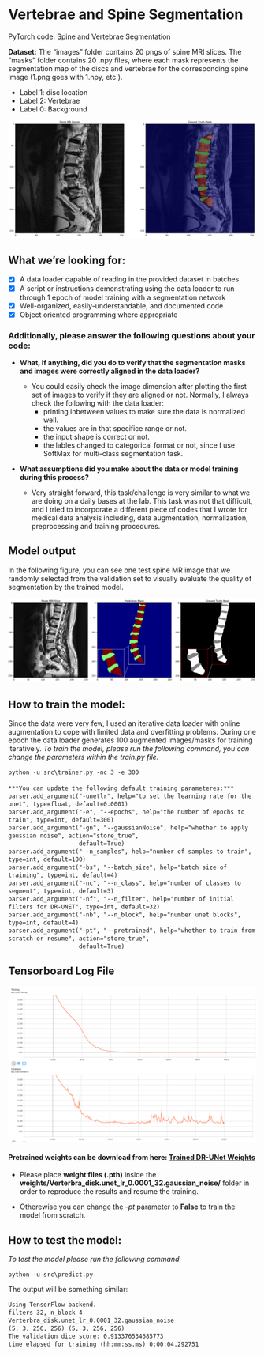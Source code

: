 # Vertebrae and Spine Segmentation
PyTorch code: Spine and Vertebrae Segmentation 

**Dataset:** The “images” folder contains 20 pngs of spine MRI slices. The “masks” folder contains 20 .npy files, where each mask represents the segmentation map of the discs and vertebrae for the corresponding spine image (1.png goes with 1.npy, etc.). 

* Label 1: disc location
* Label 2: Vertebrae
* Label 0: Background

![Spine Image and Mask](imgs/spine.PNG)


## What we’re looking for:
- [x] A data loader capable of reading in the provided dataset in batches
- [x] A script or instructions demonstrating using the data loader to run through 1 epoch of model training with a segmentation network
- [x] Well-organized, easily-understandable, and documented code
- [x] Object oriented programming where appropriate

### Additionally, please answer the following questions about your code:

* __What, if anything, did you do to verify that the segmentation masks and images were correctly aligned in the data loader?__
  * You could easily check the image dimension after plotting the first set of images to verify if they are aligned or not. Normally, I always check the following with the data loader:
     * printing inbetween values to make sure the data is normalized well.
     * the values are in that specifice range or not.
     * the input shape is correct or not.
     * the lables changed to categorical format or not, since I use SoftMax for multi-class segmentation task.

* __What assumptions did you make about the data or model training during this process?__
  * Very straight forward, this task/challenge is very similar to what we are doing on a daily bases at the lab. This task was not that difficult, and I tried to incorporate a different piece of codes that I wrote for medical data analysis including, data augmentation, normalization, preprocessing and training procedures.

## Model output
In the following figure, you can see one test spine MR image that we randomly selected from the validation set to visually evaluate the quality of segmentation by the trained model.

![Spine Image and Mask](imgs/spine_pred.PNG)


## How to train the model:
Since the data were very few, I used an iterative data loader with online augmentation to cope with limited data and overfitting problems. During one epoch the data loader generates 100 augmented images/masks for training iteratively. 
_To train the model, please run the following command, you can change the parameters within the train.py file._

    python -u src\trainer.py -nc 3 -e 300
    
    ***You can update the following default training parameteres:***
    parser.add_argument("-unetlr", help="to set the learning rate for the unet", type=float, default=0.0001)
    parser.add_argument("-e", "--epochs", help="the number of epochs to train", type=int, default=300)
    parser.add_argument("-gn", "--gaussianNoise", help="whether to apply gaussian noise", action="store_true",
                        default=True)
    parser.add_argument("--n_samples", help="number of samples to train", type=int, default=100)
    parser.add_argument("-bs", "--batch_size", help="batch size of training", type=int, default=4)
    parser.add_argument("-nc", "--n_class", help="number of classes to segment", type=int, default=3)
    parser.add_argument("-nf", "--n_filter", help="number of initial filters for DR-UNET", type=int, default=32)
    parser.add_argument("-nb", "--n_block", help="number unet blocks", type=int, default=4)
    parser.add_argument("-pt", "--pretrained", help="whether to train from scratch or resume", action="store_true",
                        default=True)

## Tensorboard Log File
![Spine Image and Mask](imgs/spine_tensorboard.png)

#### Pretrained weights can be download from here: [Trained DR-UNet Weights](https://bit.ly/2VvkP98 "Named link title")

* Please place __weight files (.pth)__ inside the __weights/Verterbra_disk.unet_lr_0.0001_32.gaussian_noise/__ folder in order to reproduce the results and resume the training. 

* Otherewise you can change the _-pt_ parameter to __False__ to train the model from scratch. 

## How to test the model:
_To test the model please run the following command_

    python -u src\predict.py
The output will be something similar:

    Using TensorFlow backend.
    filters 32, n_block 4
    Verterbra_disk.unet_lr_0.0001_32.gaussian_noise
    (5, 3, 256, 256) (5, 3, 256, 256)
    The validation dice score: 0.913376534685773
    time elapsed for training (hh:mm:ss.ms) 0:00:04.292751
